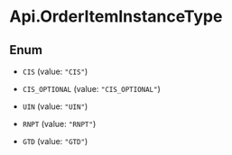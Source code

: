 # Api.OrderItemInstanceType

## Enum


* `CIS` (value: `"CIS"`)

* `CIS_OPTIONAL` (value: `"CIS_OPTIONAL"`)

* `UIN` (value: `"UIN"`)

* `RNPT` (value: `"RNPT"`)

* `GTD` (value: `"GTD"`)


